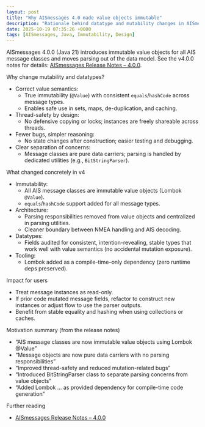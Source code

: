 ```yaml
---
layout: post
title: "Why AISmessages 4.0 made value objects immutable"
description: "Rationale behind datatype and mutability changes in AISmessages v4.0.0"
date: 2025-10-19 07:35:26 +0000
tags: [AISmessages, Java, Immutability, Design]
---
```


AISmessages 4.0.0 (Java 21) introduces immutable value objects for all AIS message classes and moves parsing out of the data model. See the v4.0.0 notes for details: [AISmessages Release Notes – 4.0.0](https://github.com/tbsalling/aismessages/blob/63cf0dd54e5fa5ecffb5daa23fc9bc1ff7da7fc1/RELEASE_NOTES.md#version-400).

Why change mutability and datatypes?

- Correct value semantics:
  - True immutability (`@Value`) with consistent `equals`/`hashCode` across message types.
  - Enables safe use in sets, maps, de-duplication, and caching.
- Thread-safety by design:
  - No defensive copying or locks; instances are freely shareable across threads.
- Fewer bugs, simpler reasoning:
  - No state changes after construction; easier testing and debugging.
- Clear separation of concerns:
  - Message classes are pure data carriers; parsing is handled by dedicated utilities (e.g., `BitStringParser`).

What changed concretely in v4

- Immutability:
  - All AIS message classes are immutable value objects (Lombok `@Value`).
  - `equals`/`hashCode` support added for all message types.
- Architecture:
  - Parsing responsibilities removed from value objects and centralized in parsing utilities.
  - Cleaner boundary between NMEA handling and AIS decoding.
- Datatypes:
  - Fields audited for consistent, intention-revealing, stable types that work well with value semantics (no accidental mutation exposure).
- Tooling:
  - Lombok added as a compile-time–only dependency (zero runtime deps preserved).

Impact for users

- Treat message instances as read-only.
- If prior code mutated message fields, refactor to construct new instances or adjust flow to use the parser outputs.
- Benefit from stable equality and hashing when using collections or caches.

Motivation summary (from the release notes)

- “AIS message classes are now immutable value objects using Lombok @Value”
- “Message objects are now pure data carriers with no parsing responsibilities”
- “Improved thread-safety and reduced mutation-related bugs”
- “Introduced BitStringParser class to separate parsing concerns from value objects”
- “Added Lombok … as provided dependency for compile-time code generation”

Further reading

- [AISmessages Release Notes – 4.0.0](https://github.com/tbsalling/aismessages/blob/63cf0dd54e5fa5ecffb5daa23fc9bc1ff7da7fc1/RELEASE_NOTES.md#version-400)
